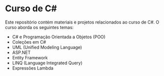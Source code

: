 # Curso de C#

Este repositório contém materiais e projetos relacionados ao curso de C#. O curso aborda os seguintes temas:

- C# e Programação Orientada a Objetos (POO)
- Coleções em C#
- UML (Unified Modeling Language)
- ASP.NET
- Entity Framework
- LINQ (Language Integrated Query)
- Expressões Lambda
